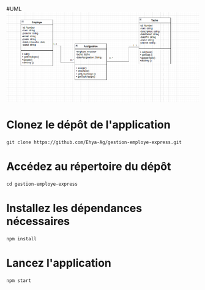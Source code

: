 #UML
![Lien vers image](asset/images/UML2.png)


# Clonez le dépôt de l'application
```git clone https://github.com/Ehya-Ag/gestion-employe-express.git```

# Accédez au répertoire du dépôt
```cd gestion-employe-express```

# Installez les dépendances nécessaires
```npm install```

# Lancez l'application
```npm start```

